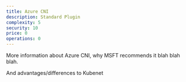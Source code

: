 ```yaml
---
title: Azure CNI
description: Standard Plugin
complexity: 5
security: 10
price: 0
operations: 0
---
```


More information about Azure CNI, why MSFT recommends it blah blah blah.

And advantages/differences to Kubenet